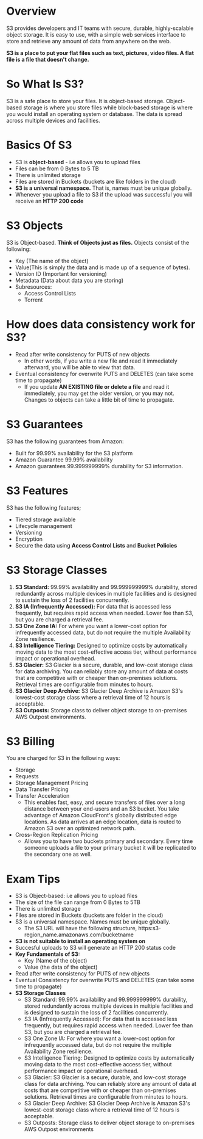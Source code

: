 # Overview

S3 provides developers and IT teams with secure, durable, highly-scalable object storage. It is easy to use, with a simple web services interface to store and retrieve any amount of data from anywhere on the web.

**S3 is a place to put your flat files such as text, pictures, video files. A flat file is a file that doesn't change.**

# So What Is S3?
S3 is a safe place to store your files. It is object-based storage. Object-based storage is where you store files while block-based storage is where you would install an operating system or database.
The data is spread across multiple devices and facilities.

# Basics Of S3
- S3 is **object-based** - i.e allows you to upload files
- Files can be from 0 Bytes to 5 TB
- There is unlimited storage
- Files are stored in Buckets (buckets are like folders in the cloud)
- **S3 is a universal namespace.** That is, names must be unique globally.
- Whenever you upload a file to S3 if the upload was successful you will receive an **HTTP 200 code**

# S3 Objects
S3 is Object-based. **Think of Objects just as files.** Objects consist of the following:
- Key (The name of the object)
- Value(This is simply the data and is made up of a sequence of bytes).
- Version ID (Important for versioning)
- Metadata (Data about data you are storing)
- Subresources:
  - Access Control Lists
  - Torrent

# How does data consistency work for S3?
- Read after write consistency for PUTS of new objects
  - In other words, if you write a new file and read it immediately afterward, you will be able to view that data.
- Eventual consistency for overwrite PUTS and DELETES (can take some time to propagate)
  - If you update **AN EXISTING file or delete a file** and read it immediately, you may get the older version, or you may not. Changes to objects can take a little bit of time to propagate.

# S3 Guarantees
S3 has the following guarantees from Amazon:
- Built for 99.99% availability for the S3 platform
- Amazon Guarantee 99.99% availability
- Amazon guarantees 99.999999999% durability for S3 information. 

# S3 Features
S3 has the following features;
- Tiered storage available
- Lifecycle management
- Versioning
- Encryption
- Secure the data using **Access Control Lists** and **Bucket Policies** 

# S3 Storage Classes
1. **S3 Standard:** 99.99% availability and 99.999999999% durability, stored redundantly across multiple devices in multiple facilities and is designed to sustain the loss of 2 facilities concurrently.
2. **S3 IA (Infrequently Accessed):** For data that is accessed less frequently, but requires rapid access when needed. Lower fee than S3, but you are charged a retrieval fee.
3. **S3 One Zone IA:** For where you want a lower-cost option for infrequently accessed data, but do not require the multiple Availability Zone resilience.
4. **S3 Intelligence Tiering:** Designed to optimize costs by automatically moving data to the most cost-effective access tier, without performance impact or operational overhead.
5. **S3 Glacier:** S3 Glacier is a secure, durable, and low-cost storage class for data archiving. You can reliably store any amount of data at costs that are competitive with or cheaper than on-premises solutions. Retrieval times are configurable from minutes to hours.
6. **S3 Glacier Deep Archive:** S3 Glacier Deep Archive is Amazon S3's lowest-cost storage class where a retrieval time of 12 hours is acceptable.
7. **S3 Outposts:** Storage class to deliver object storage to on-premises AWS Outpost environments.

# S3 Billing
You are charged for S3 in the following ways:
- Storage
- Requests
- Storage Management Pricing
- Data Transfer Pricing
- Transfer Acceleration
  - This enables fast, easy, and secure transfers of files over a long distance between your end-users and an S3 bucket. You take advantage of Amazon CloudFront's globally distributed edge locations. As data arrives at an edge location, data is routed to Amazon S3 over an optimized network path.
- Cross-Region Replication Pricing
  - Allows you to have two buckets primary and secondary. Every time someone uploads a file to your primary bucket it will be replicated to the secondary one as well.
 
# Exam Tips
- S3 is Object-based: i.e allows you to upload files
- The size of the file can range from 0 Bytes to 5TB
- There is unlimited storage
- Files are stored in Buckets (buckets are folder in the cloud)
- S3 is a universal namespace. Names must be unique globally.
  - The S3 URL will have the following structure, https:s3-region_name.amazonaws.com/bucketname
- **S3 is not suitable to install an operating system on**
- Succesful uploads to S3 will generate an HTTP 200 status code
- **Key Fundamentals of S3:**
  - Key (Name of the object)
  - Value (the data of the object)
- Read after write consistency for PUTS of new objects
- Eventual Consistency for overwrite PUTS and DELETES (can take some time to propagate)
- **S3 Storage Classes**
  - S3 Standard: 99.99% availability and 99.999999999% durability, stored redundantly across multiple devices in multiple facilities and is designed to sustain the loss of 2 facilities concurrently.
  - S3 IA (Infrequently Accessed): For data that is accessed less frequently, but requires rapid access when needed. Lower fee than S3, but you are charged a retrieval fee.
  - S3 One Zone IA: For where you want a lower-cost option for infrequently accessed data, but do not require the multiple Availability Zone resilience.
  - S3 Intelligence Tiering: Designed to optimize costs by automatically moving data to the most cost-effective access tier, without performance impact or operational overhead.
  - S3 Glacier: S3 Glacier is a secure, durable, and low-cost storage class for data archiving. You can reliably store any amount of data at costs that are competitive with or cheaper than on-premises solutions. Retrieval times are configurable from minutes to hours.
  - S3 Glacier Deep Archive: S3 Glacier Deep Archive is Amazon S3's lowest-cost storage class where a retrieval time of 12 hours is acceptable.
  - S3 Outposts: Storage class to deliver object storage to on-premises AWS Outpost environments



